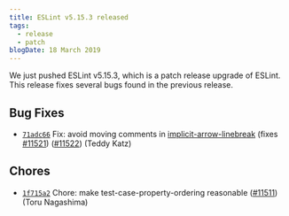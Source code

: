 ```yaml
---
title: ESLint v5.15.3 released
tags:
  - release
  - patch
blogDate: 18 March 2019
---
```


We just pushed ESLint v5.15.3, which is a patch release upgrade of ESLint. This release fixes several bugs found in the previous release.












## Bug Fixes


* [`71adc66`](https://github.com/eslint/eslint/commit/71adc665b9649b173adc76f80723b8de20664ae1) Fix: avoid moving comments in [implicit-arrow-linebreak](/docs/rules/implicit-arrow-linebreak) (fixes [#11521](https://github.com/eslint/eslint/issues/11521)) ([#11522](https://github.com/eslint/eslint/issues/11522)) (Teddy Katz)










## Chores


* [`1f715a2`](https://github.com/eslint/eslint/commit/1f715a20c145d8ccc38f3310afccd838495d09d4) Chore: make test-case-property-ordering reasonable ([#11511](https://github.com/eslint/eslint/issues/11511)) (Toru Nagashima)
